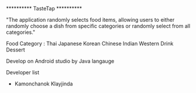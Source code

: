********** TasteTap **********

"The application randomly selects food items, allowing users to either randomly choose a dish from specific categories or randomly select from all categories."

Food Category : Thai Japanese Korean Chinese Indian Western Drink Dessert

Develop on Android studio by Java langauge

Developer list

- Kamonchanok Klayjinda